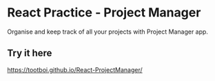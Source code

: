 # React Practice - Project Manager
Organise and keep track of all your projects with Project Manager app.

## Try it here
https://tootboi.github.io/React-ProjectManager/